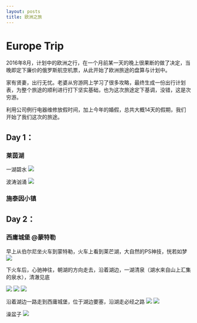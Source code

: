```yaml
---
layout: posts
title: 欧洲之旅
---
```

Europe Trip
===========

2016年8月，计划中的欧洲之行，在一个月前某一天的晚上很果断的做了决定，当晚即定下廉价的俄罗斯航空机票，从此开始了欧洲旅途的盘算与计划中。

家有贤妻，出行无忧。老婆从穷游网上学习了很多攻略，最终生成一份出行计划表，为整个旅途的顺利进行打下坚实基础，也为这次旅途定下基调，没错，这是次穷游。

利用公司例行电器维修放假时间，加上今年的婚假，总共大概14天的假期，我们开始了我们这次的旅途。



## Day 1： 

### 莱茵湖 
一湖碧水
<img src="http://p1.bpimg.com/4851/87bd5ba8c44b8ffb.jpg">

波涛汹涌
<img src="http://p1.bpimg.com/4851/4a22466d27a7188e.jpg">


### 施泰因小镇


## Day 2：
### 西庸城堡 @蒙特勒

早上从伯尔尼坐火车到蒙特勒，火车上看到莱芒湖，大自然的PS神技，恍若如梦
<img src="http://p1.bpimg.com/4851/66ac7813b88139fa.jpg">

下火车后，心驰神往，朝湖的方向走去，沿着湖边，一湖清泉（湖水来自山上汇集的泉水），清澈见底

<img src="http://p1.bpimg.com/4851/c2928889ba11e772.jpg">
<img src="http://p1.bpimg.com/4851/304db620df82da80.jpg">
<img src="http://p1.bpimg.com/4851/7cce8dfb18e39b1f.jpg">

沿着湖边一路走到西庸城堡，位于湖边要塞，沿湖走必经之路
<img src="http://i1.piimg.com/4851/c89af0b30f096644.jpg">
<img src="http://i1.piimg.com/4851/d2d0ca236c958d2c.jpg">

澡盆子
<img src="http://i1.piimg.com/4851/9bbce836525e98dc.jpg">










